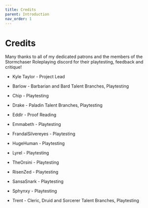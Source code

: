 ```yaml
---
title: Credits
parent: Introduction
nav_order: 1
---
```


# Credits
Many thanks to all of my dedicated patrons and the members of the Stormchaser Roleplaying discord for their playtesting, feedback and critique!

* Kyle Taylor - Project Lead

* Barlow - Barbarian and Bard Talent Branches, Playtesting
* Chip - Playtesting
* Drake - Paladin Talent Branches, Playtesting
* Eddlr - Proof Reading
* Emmabeth - Playtesting
* FrandalSilvereyes - Playtesting
* HugeHuman - Playtesting
* Lyrel - Playtesting
* TheOrsini - Playtesting
* RisenZed - Playtesting
* SansaSnark - Playtesting
* Sphynxy - Playtesting
* Trent - Cleric, Druid and Sorcerer Talent Branches, Playtesting
